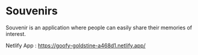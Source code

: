 # Souvenirs
Souvenir is an application where people can easily share their memories of interest.

Netlify App : https://goofy-goldstine-a468d1.netlify.app/
